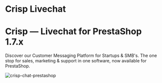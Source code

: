 # Crisp Livechat
# Crisp — Livechat for PrestaShop 1.7.x

Discover our Customer Messaging Platform for Startups & SMB's. The one stop for sales, marketing & support in one software, now available for PrestaShop.

![crisp-chat-prestashop](https://user-images.githubusercontent.com/9648056/65557411-9b04e600-df09-11e9-995f-e0d199320e61.jpg)
